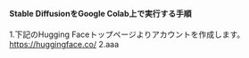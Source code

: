 #### Stable DiffusionをGoogle Colab上で実行する手順

1.下記のHugging Faceトップページよりアカウントを作成します。  
https://huggingface.co/
2.aaa
